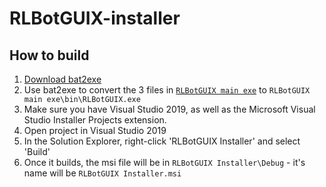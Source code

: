 # RLBotGUIX-installer

## How to build

1. [Download bat2exe](https://bat2exe.net/)
2. Use bat2exe to convert the 3 files in [`RLBotGUIX main exe`](https://github.com/VirxEC/RLBotGUIX-installer/tree/master/RLBotGUIX%20main%20exe) to `RLBotGUIX main exe\bin\RLBotGUIX.exe`
3. Make sure you have Visual Studio 2019, as well as the Microsoft Visual Studio Installer Projects extension.
4. Open project in Visual Studio 2019
5. In the Solution Explorer, right-click 'RLBotGUIX Installer' and select 'Build'
6. Once it builds, the msi file will be in `RLBotGUIX Installer\Debug` - it's name will be `RLBotGUIX Installer.msi`
